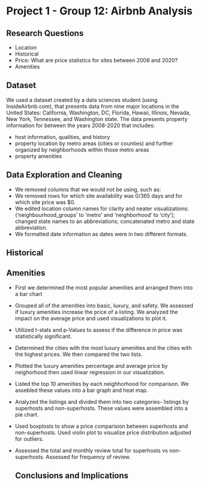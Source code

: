 # Project 1 - Group 12: Airbnb Analysis

## Research Questions
- Location  
- Historical 
- Price: What are price statistics for sites between 2008 and 2020?
- Amenities  

## Dataset
We used a dataset created by a data sciences student (using InsideAirbnb.com), that presents data from nine major locations in the United States: California, Washington, DC, Florida, Hawaii, Illinois, Nevada, New York, Tennessee, and Washington state. The data presents property information for between the years 2008-2020 that includes:
- host information, qualities, and history
- property location by metro areas (cities or counties) and further organized by neighborhoods within those metro areas
- property amenities

## Data Exploration and Cleaning

- We removed columns that we would not be using, such as:
- We removed rows for which site availability was 0/365 days and for which site price was $0.
- We edited location column names for clarity and neater visualizations: (‘neighbourhood_groups’ to ‘metro’ and ‘neighborhood’ to ‘city’); changed state names to an abbreviations; concatenated metro and state abbreviation.
- We formatted date information as dates were in two different formats.

## Historical 

## Amenities
- First we determined the most popular amenities and arranged them into a bar chart 
- Grouped all of the amenities into basic, luxury, and safety. We assessed if luxury amenities increase the price of a listing. We analyzed the impact on the average price and used visualizations to plot it. 
- Utilized t-stats and p-Values to assess if the difference in price was statistically significant. 
- Determined the cities with the most luxury amenities and the cities with the highest prices. We then compared the two lists. 
- Plotted the luxury amenities percentage and average price by neighorhood then used linear regression in our visualization. 
- Listed the top 10 amenities by each neighhorhood for comparison. We assebled these values into a bar graph and heat map. 
- Analyzed the listings and divided them into two categories- listings by superhosts and non-superhosts. These values were assembled into a pie chart. 
- Used boxplosts to show a price comparision between superhosts and non-superhosts. Used violin plot to visualize price distribution adjusted for outliers. 
- Assessed the total and monthly review total for superhosts vs non-superhosts. Assessed for frequency of review.

  ## Conclusions and Implications

